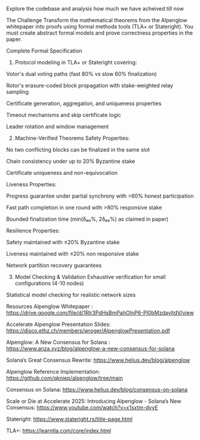 <!-- Author: Ayush Srivastava -->

Explore the codebase and analysis how much we have acheived till now

The Challenge
Transform the mathematical theorems from the Alpenglow whitepaper into proofs using formal methods tools (TLA+ or Stateright). You must create abstract formal models and prove correctness properties in the paper.

Complete Formal Specification

1. Protocol modeling in TLA+ or Stateright covering:

Votor's dual voting paths (fast 80% vs slow 60% finalization)

Rotor's erasure-coded block propagation with stake-weighted relay sampling

Certificate generation, aggregation, and uniqueness properties

Timeout mechanisms and skip certificate logic

Leader rotation and window management

2. Machine-Verified Theorems
Safety Properties:

No two conflicting blocks can be finalized in the same slot

Chain consistency under up to 20% Byzantine stake

Certificate uniqueness and non-equivocation

Liveness Properties:

Progress guarantee under partial synchrony with >60% honest participation

Fast path completion in one round with >80% responsive stake

Bounded finalization time (min(δ₈₀%, 2δ₆₀%) as claimed in paper)

Resilience Properties:

Safety maintained with ≤20% Byzantine stake

Liveness maintained with ≤20% non responsive stake

Network partition recovery guarantees

3. Model Checking & Validation
Exhaustive verification for small configurations (4-10 nodes)

Statistical model checking for realistic network sizes

Resources
Alpenglow Whitepaper : https://drive.google.com/file/d/1Rlr3PdHsBmPahOInP6-Pl0bMzdayltdV/view

Accelerate Alpenglow Presentation Slides: https://disco.ethz.ch/members/wroger/AlpenglowPresentation.pdf

Alpenglow: A New Consensus for Solana : https://www.anza.xyz/blog/alpenglow-a-new-consensus-for-solana

Solana’s Great Consensus Rewrite: https://www.helius.dev/blog/alpenglow

Alpenglow Reference Implementation: https://github.com/qkniep/alpenglow/tree/main

Consensus on Solana: https://www.helius.dev/blog/consensus-on-solana

Scale or Die at Accelerate 2025: Introducing Alpenglow - Solana’s New Consensus: https://www.youtube.com/watch?v=x1sxtm-dvyE

Stateright: https://www.stateright.rs/title-page.html

TLA+: https://learntla.com/core/index.html
